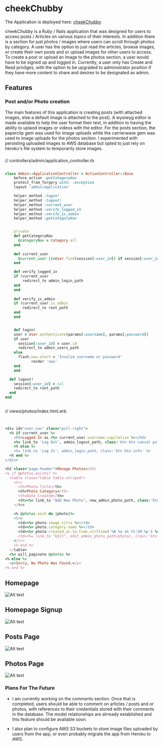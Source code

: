 # cheekChubby

The Application is deployed here: [cheekChubby](https://cheekchubby.herokuapp.com/)

cheekChubby is a Ruby / Rails application that was designed for users to access posts / Articles on various topics of their interests. In addition there is a section for just photos / images where users can scroll through photos by category. A user has the option to just read the articles, browse images, or create their own posts and or upload images for other users to access. To create a post or upload an image to the photos section, a user would have to be signed up and logged in. Currently, a user only has Create and Read privilges, with the option to be upgraded to administrator position if they have more content to share and desires to be designated as admin.


## Features

### Post and/or Photo creation

  The main features of this application is creating posts (with attached images, else a default image is attached to the post). A wysiwyg editor is made available to help the user format their text, in addition to having the ability to uplaod images or videos with the editor. For the posts section, the paperclip gem was used for image uploads while the carrierwave gem was used to image uploads for the photos section. I experimented with persisting uploaded images to AWS database but opted to just rely on heroku's file system to temporarily store images.
  


### 

// controllers/admin/application_controller.rb
```rb

class Admin::ApplicationController < ActionController::Base
	before_action :getCategoryNav
	protect_from_forgery with: :exception
	layout 'admin/application'

	helper_method :login!
	helper_method :logout!
	helper_method :current_user
	helper_method :verify_logged_in
	helper_method :verify_is_admin
	helper_method :getCategoryNav


	private
	def getCategoryNav
  	  @categoryNav = Category.all
	end
	
	def current_user
	  @current_user ||=User.find(session[:user_id]) if session[:user_id]
	end

	def verify_logged_in
    if !current_user
  		redirect_to admin_login_path
  	end
	end
	
	def verify_is_admin
  	if !current_user.is_admin
  		redirect_to root_path
  	end
	end	


	def login!
    user = User.authenticate(params[:username], params[:password])
    if user
      session[:user_id] = user.id 
      redirect_to admin_users_path
    else
      flash.now.alert = 'Invalid username or password'
			render 'new' 
    end
	end

  def logout!
    session[:user_id] = nil
    redirect_to root_path
  end
end
  
```

// views/photos/index.html.erb
```rb


<div id="user_nav" class="pull-right"> 
  <% if current_user %>
    <h5>Logged In as <%= current_user.username.capitalize %></h5>
    <%= link_to 'Log Out', admin_logout_path, class:'btn btn-cancel pull-right' %>
    <% else %>
    <%= link_to 'Log In', admin_login_path, class:'btn btn-info' %>
  <% end %>
</div>

<h2 class="page-header">Manage Photos</h2>
<% if @photos.exists? %>
  <table class="table table-striped">
    <tr>
      <th>Photo Title</th>
      <th>Photo Category</th>
      <th>Date Created</th>
      <th><%= link_to "Add New Photo", new_admin_photo_path, class:'btn btn-addnew' %></th>
    </tr>

    <% @photos.each do |photo|%>
    <tr>
      <td><%= photo.image_title %></td>
      <td><%= photo.category.name %></td>
      <td><%= photo.created_at.to_time.strftime('%B %e at %l:%M %p') %></td>
      <td><%= link_to "Edit", edit_admin_photo_path(photo), class:'btn btn-primary'   %> <%= link_to "Delete", admin_photo_path(photo), class:'btn btn-danger',   method: :delete, data: {confirm: 'Are you sure?'}  %></td>
    </tr>
    <% end %>
  </table>
  <%= will_paginate @photos %>
<% else %>
  <p>Sorry, No Photo Was Found.</p>
<% end %>

```


## Homepage

![Alt text](https://res.cloudinary.com/swy/image/upload/v1501896005/cheek1_sbyiwh.png "homepage")


## Homepage Signup

![Alt text](https://res.cloudinary.com/swy/image/upload/v1501895998/cheek2_jjdhxp.png "homepage signup")


## Posts Page

![Alt text](https://res.cloudinary.com/swy/image/upload/v1501896002/cheek3_js1jsb.png "posts page")


## Photos Page

![Alt text](https://res.cloudinary.com/swy/image/upload/v1501896005/cheek4_a96nim.png "photos page")



### Plans For The Future

* I am currently working on the comments section. Once that is completed, users should be able to comment on articles / posts and or photos, with references to their credentials stored with their comments in the database. The model relationships are alrready established and this feature should be available soon.

* I also plan to configure AWS S3 buckets to store image files uploaded by users from the app, or even probably migrate the app from Heroku to AWS.



